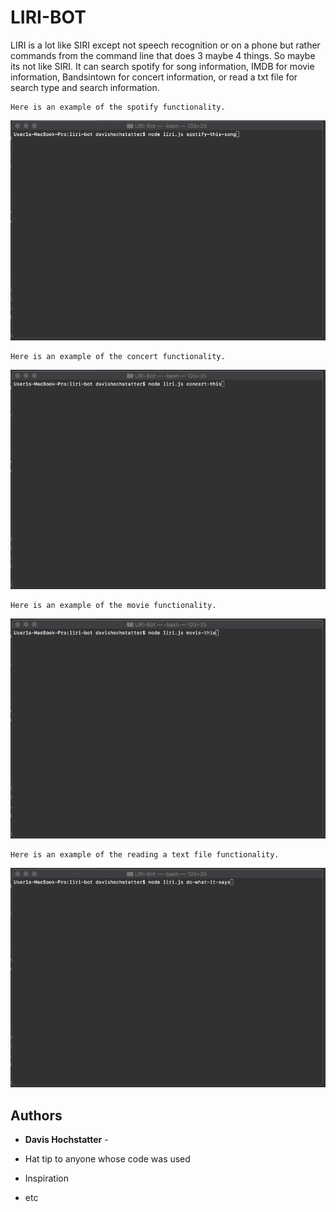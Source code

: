 # LIRI-BOT

LIRI is a lot like SIRI except not speech recognition or on a phone but rather commands from the command line that does
3 maybe 4 things. So maybe its not like SIRI. It can search spotify for song information, IMDB for movie information, 
Bandsintown for concert information, or read a txt file for search type and search information.



```
Here is an example of the spotify functionality.
```

![](liri-spotify-this.gif)

```
Here is an example of the concert functionality.
```

![](liri-concert-this.gif)

```
Here is an example of the movie functionality.
```

![](liri-movie-this.gif)

```
Here is an example of the reading a text file functionality.
```

![](liri-do-what-it-says.gif)


## Authors

* **Davis Hochstatter** - 


* Hat tip to anyone whose code was used
* Inspiration
* etc
